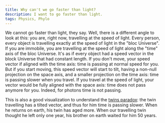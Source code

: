 ```yaml
---
title: Why can't we go faster than light?
description: I want to go faster than light.
tags: Physics, Phylo
---
```


We cannot go faster than light, they say.
Well, there is a different angle to look at this: you are, right now, travelling at the speed of light.
Every person, every object is travelling exactly at the speed of light in the "bloc Universe".
If you are immobile, you are travelling at the speed of light along the "time" axis of the bloc Universe.
It's as if every object had a speed vector in the block Universe that had constant length.
If you don't move, your speed vector if aligned with the time axis: time is passing at normal speed for you.
But if you start moving, this speed vector will start to tilt, having a non-null projection on the space axis, and a smaller projection on the time axis: time is passing slower when you travel.
If you travel at the speed of light, your vector would be fully aligned with the space axis: time does not pass anymore for you.
Indeed, for photons time is not passing.

This is also a good visualization to understand the [twins paradox](http://en.wikipedia.org/wiki/Twin_paradox): the twin travelling has a tilted vector, and thus for him time is passing slower.
When he returns on earth, his twin has aged more.
When our travelling twin thought he left only one year, his brother on earth waited for him 50 years. 
